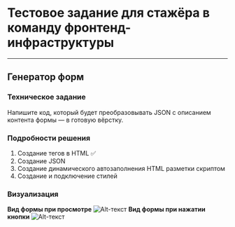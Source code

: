 # **Тестовое задание для стажёра в команду фронтенд-инфраструктуры**
------
## Генератор форм
### Техническое задание
Напишите код, который будет преобразовывать JSON с описанием контента формы — в готовую вёрстку.
### Подробности решения
1. Создание тегов в HTML :white_check_mark:
2. Создание JSON
3. Создание динамического автозаполнения HTML разметки скриптом 
4. Создание и подключение стилей
### Визуализация
**Вид формы при просмотре**
![Alt-текст](https://sun9-29.userapi.com/impg/JvQIHLur9APCqty2CnzPA00Wfv883CGqsJeFfw/3UTyiOc5ZDU.jpg?size=1509x862&quality=96&sign=9cb4f7f61c9676bde719e319c1360764&type=album "Форма")
**Вид формы при нажатии кнопки**
![Alt-текст](https://sun9-68.userapi.com/impg/BZvNjbdeggLdXft4KcbpagATq9SS5KcPHQloPw/TXyCxserVjE.jpg?size=1504x862&quality=96&sign=44b6f10bf878df3969c4cdd495362763&type=album "Форма отправки")



